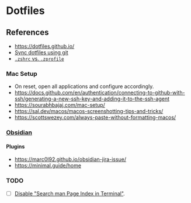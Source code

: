# Dotfiles

## References

- https://dotfiles.github.io/
- [Sync dotfiles using git](https://jooooel.com/sync-dotfiles-using-git/)
- [`.zshrc` vs. `.zprofile`](https://mac.install.guide/terminal/zshrc-zprofile)

### Mac Setup

- On reset, open all applications and configure accordingly.
- https://docs.github.com/en/authentication/connecting-to-github-with-ssh/generating-a-new-ssh-key-and-adding-it-to-the-ssh-agent
- https://sourabhbajaj.com/mac-setup/
- https://sal.dev/macos/macos-screenshotting-tips-and-tricks/
- https://scottswezey.com/always-paste-without-formatting-macos/

### [Obsidian](https://obsidian.md/)

#### Plugins
- https://marc0l92.github.io/obsidian-jira-issue/
- https://minimal.guide/home

### TODO

- [ ] [Disable "Search man Page Index in Terminal"](https://gist.github.com/theodson/b4282a3b6e54091db4d52a4c3c10ad25).

